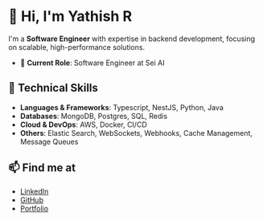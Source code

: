 # 👋 Hi, I'm Yathish R

I'm a **Software Engineer** with expertise in backend development, focusing on scalable, high-performance solutions.

- 📍 **Current Role**: Software Engineer at Sei AI

## 🔧 Technical Skills

- **Languages & Frameworks**: Typescript, NestJS, Python, Java
- **Databases**: MongoDB, Postgres, SQL, Redis
- **Cloud & DevOps**: AWS, Docker, CI/CD
- **Others**: Elastic Search, WebSockets, Webhooks, Cache Management, Message Queues

## 📫 Find me at

- [LinkedIn](https://www.linkedin.com/in/yathishram)
- [GitHub](https://github.com/yathishram)
- [Portfolio](https://mighty-mars-35a.notion.site/Yathish-R-Portfolio-f7bfbd8cfd42495589796e5101816bab?pvs=4)

